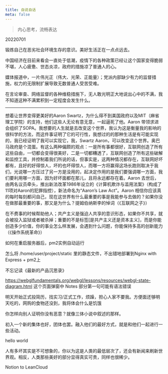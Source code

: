 ```yaml
---
title: 自说自话
meta: false
---
```


> 内心思考，流畅表达

20220701

锻炼自己在恶劣社会环境生存的意识。美好生活正在一点点远去。

中国经济在目前来看会一直处于低潮，疫情下的各种政策已经让这个国家变得脆弱不堪，人心疲惫、世态炎凉，政府的措施凉了普通人的心。

媒体报道中，一片伟光正（伟大、光荣、正能量）；党派内部缺少有力的监督措施，权力的无限制扩展导致无数普通人受苦受难。

在言论审查、网络监督的各种维稳措施下，无人敢光明正大地说出心中的不满，我不知道这种不满累积到一定程度会发生什么。

---

想着让世界变得更美好的Aaron Swartz，为什么得不到美国政府以及MIT（麻省理工学院）的支持，他们这些人无论有意无意，一起逼死了他。Aaron 带领求进会组织了SOPA。我想要的人生就是去改变这个世界，我认为这是衡量我的影响的很科学的方法，而这件事证明了它的可行性，我想过的的那种生活是有可能实现的，我已经证明了我可以实现它，我，Swartz Aaron，可以改变这个世界。奥巴马政府是个混蛋。有这么两种偏颇的观点：一是所有事都很好，互联网创造了所有这些自由，一切都会变得很美好，二是一切都糟透了，互联网创造了所有这些破解和监控工具，并控制着我们所说的话，但事实是，这两种情况都存在，互联网好坏都有，且好的好得惊人，坏的也坏得惊人，而哪一方将赢得这场长跑则取决于我们，光说哪一方压过了另一方是没用的，起决定作用的是我们要强调哪一方面，我们要利用哪一方面，因为好坏面都在那儿，且将永远都存在着。Aaron 去世后，由两名议员牵头，推出新法改革1986年设立的《计算机欺诈与滥用法案》（构成了11项对Aaron的犯罪指控），新法命名为“Aaron’s Law Act”。Aaron 相信你应该真的每时每刻都问自己，现在这世界有什么最重要的事是我能参与去做的？如果你没在做那最重要的事，那又是为什么？提姆伯纳斯李的悼词（《互联网之子》）

在不费事的时候帮助他人；共产主义是强迫人共享的意识形态，如果你不共享，就会被投入监狱或者被杀掉；重要的不是标签[是共产主义还是资本主义]，而是你能创造多少价值，你的事业怎么样发展，会遇到什么问题，你能保持多高的创新能力（《操作系统革命》）

如何在重启服务器后，pm2实例自动运行

怎么将 /home/user/project/static 里的静态文件，不出错地部署到Nginx with Express + pm2上

不忘记读《最新的产品沉思录》

https://webglfundamentals.org/webgl/lessons/resources/webgl-state-diagram.html 这个页面弹窗中 Notes 部分第一句可能有语法错误

明天开始正式投简历，找实习/正式工作，烦躁，担心人家不要我。方便面还够明天吃的，网购的食物还没到，我将体会什么是饥饿

你怎样向别人证明你没有恶意？就像三体小说中叙述的那样。

初入一个新的集体也好，团体也罢。融入他们的最好方式，就是和他们一起进行一些活动。

hello world

人有多坏其实是不可想象的，你以为这是人类的最低层次了，还会有新闻来刷新世界观。相反，人类那些美好的部分显得真实可贵，同样也很稀少。

Notion to LeanCloud
